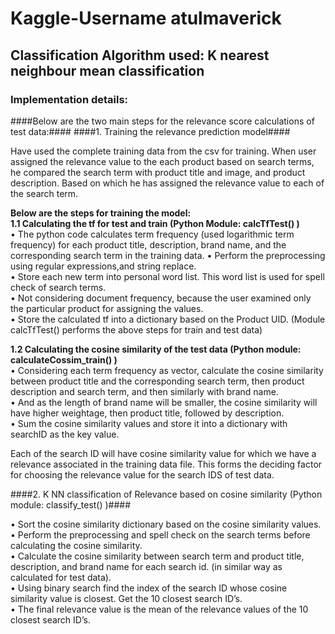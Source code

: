 # Kaggle-Username   atulmaverick #


## Classification Algorithm used: K nearest neighbour mean classification ##

### Implementation details: ###
####Below are the two main steps for the relevance score calculations of test data:####
####1.	Training the relevance prediction model####

Have used the complete training data from the csv for training. 
When user assigned the relevance value to the each product based on search terms, he compared the search term with product title and image, and product description. Based on which he has assigned the relevance value to each of the search term. 

**Below are the steps for training the model:**<br />
**1.1	Calculating the tf for test and train (Python Module: calcTfTest() )** <br />
•	The python code calculates term frequency (used logarithmic term frequency) for each product title, description, brand name, and the corresponding search term in the training data. 
•	Perform the preprocessing using regular expressions,and string replace. <br />
•	Store each new term into personal word list. This word list is used for spell check of search terms. <br />
•	Not considering document frequency, because the user examined only the particular product for assigning the values. <br />
•	Store the calculated tf into a dictionary based on the Product UID.
(Module calcTfTest() performs the above steps for train and test data)<br />



**1.2	Calculating the cosine similarity of the test data (Python module: calculateCossim_train() )**<br />
•	Considering each term frequency as vector, calculate the cosine similarity between product title and the corresponding search term, then product description and search term, and then similarly with brand name. <br />
•	And as the length of brand name will be smaller, the cosine similarity will have higher weightage, then product title, followed by description. <br />
•	Sum the cosine similarity values and store it into a dictionary with searchID as the key value. <br />

Each of the search ID will have cosine similarity value for which we have a relevance associated in the training data file. This forms the deciding factor for choosing the relevance value for the search IDS of test data. <br />

####2.	K NN classification of Relevance based on cosine similarity (Python module: classify_test() )####<br />

•	Sort the cosine similarity dictionary based on the cosine similarity values.<br />
•	Perform the preprocessing and spell check on the search terms before calculating the cosine similarity.<br />
•	Calculate the cosine similarity between search term and product title, description, and brand name for each search id. (in similar way as calculated for test data).  <br />
•	Using binary search find the index of the search ID whose cosine similarity value is closest. Get the 10 closest search ID’s.<br />
•	The final relevance value is the mean of the relevance values of the 10 closest search ID’s.<br />

